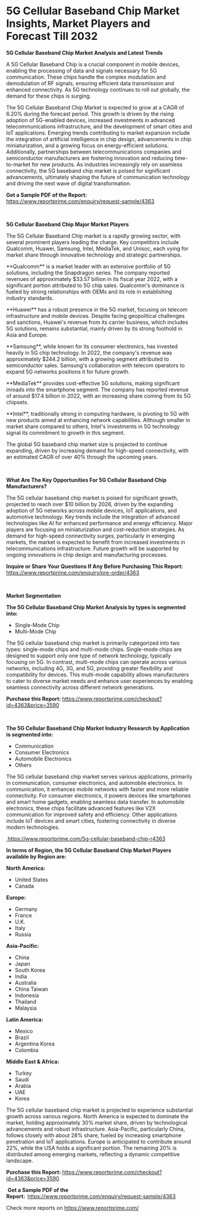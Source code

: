 <p><h1>5G Cellular Baseband Chip Market Insights, Market Players and Forecast Till 2032</h1></p><p><strong>5G Cellular Baseband Chip Market Analysis and Latest Trends</strong></p>
<p><p>A 5G Cellular Baseband Chip is a crucial component in mobile devices, enabling the processing of data and signals necessary for 5G communication. These chips handle the complex modulation and demodulation of RF signals, ensuring efficient data transmission and enhanced connectivity. As 5G technology continues to roll out globally, the demand for these chips is surging.</p><p>The 5G Cellular Baseband Chip Market is expected to grow at a CAGR of 6.20% during the forecast period. This growth is driven by the rising adoption of 5G-enabled devices, increased investments in advanced telecommunications infrastructure, and the development of smart cities and IoT applications. Emerging trends contributing to market expansion include the integration of artificial intelligence in chip design, advancements in chip miniaturization, and a growing focus on energy-efficient solutions. Additionally, partnerships between telecommunications companies and semiconductor manufacturers are fostering innovation and reducing time-to-market for new products. As industries increasingly rely on seamless connectivity, the 5G baseband chip market is poised for significant advancements, ultimately shaping the future of communication technology and driving the next wave of digital transformation.</p></p>
<p><strong>Get a Sample PDF of the Report:&nbsp;</strong> <a href="https://www.reportprime.com/enquiry/request-sample/4363?utm_campaign=2853&utm_medium=2&utm_source=Github&utm_content=ia&utm_term=19032025&utm_id=5g-cellular-baseband-chip">https://www.reportprime.com/enquiry/request-sample/4363</a></p>
<p>&nbsp;</p>
<p><strong>5G Cellular Baseband Chip Major Market Players</strong></p>
<p><p>The 5G Cellular Baseband Chip market is a rapidly growing sector, with several prominent players leading the charge. Key competitors include Qualcomm, Huawei, Samsung, Intel, MediaTek, and Unisoc, each vying for market share through innovative technology and strategic partnerships.</p><p>**Qualcomm** is a market leader with an extensive portfolio of 5G solutions, including the Snapdragon series. The company reported revenues of approximately $33.57 billion in its fiscal year 2022, with a significant portion attributed to 5G chip sales. Qualcomm's dominance is fueled by strong relationships with OEMs and its role in establishing industry standards.</p><p>**Huawei** has a robust presence in the 5G market, focusing on telecom infrastructure and mobile devices. Despite facing geopolitical challenges and sanctions, Huawei's revenue from its carrier business, which includes 5G solutions, remains substantial, mainly driven by its strong foothold in Asia and Europe.</p><p>**Samsung**, while known for its consumer electronics, has invested heavily in 5G chip technology. In 2022, the company's revenue was approximately $244.2 billion, with a growing segment attributed to semiconductor sales. Samsung's collaboration with telecom operators to expand 5G networks positions it for future growth.</p><p>**MediaTek** provides cost-effective 5G solutions, making significant inroads into the smartphone segment. The company has reported revenue of around $17.4 billion in 2022, with an increasing share coming from its 5G chipsets.</p><p>**Intel**, traditionally strong in computing hardware, is pivoting to 5G with new products aimed at enhancing network capabilities. Although smaller in market share compared to others, Intel's investments in 5G technology signal its commitment to growth in this segment.</p><p>The global 5G baseband chip market size is projected to continue expanding, driven by increasing demand for high-speed connectivity, with an estimated CAGR of over 40% through the upcoming years.</p></p>
<p>&nbsp;</p>
<p><strong>What Are The Key Opportunities For 5G Cellular Baseband Chip Manufacturers?</strong></p>
<p><p>The 5G cellular baseband chip market is poised for significant growth, projected to reach over $10 billion by 2026, driven by the expanding adoption of 5G networks across mobile devices, IoT applications, and automotive technology. Key trends include the integration of advanced technologies like AI for enhanced performance and energy efficiency. Major players are focusing on miniaturization and cost-reduction strategies. As demand for high-speed connectivity surges, particularly in emerging markets, the market is expected to benefit from increased investments in telecommunications infrastructure. Future growth will be supported by ongoing innovations in chip design and manufacturing processes.</p></p>
<p><strong>Inquire or Share Your Questions If Any Before Purchasing This Report:</strong> <a href="https://www.reportprime.com/enquiry/pre-order/4363?utm_campaign=2853&utm_medium=2&utm_source=Github&utm_content=ia&utm_term=19032025&utm_id=5g-cellular-baseband-chip">https://www.reportprime.com/enquiry/pre-order/4363</a></p>
<p>&nbsp;</p>
<p><strong>Market Segmentation</strong></p>
<p><strong>The 5G Cellular Baseband Chip Market Analysis by types is segmented into:</strong></p>
<p><ul><li>Single-Mode Chip</li><li>Multi-Mode Chip</li></ul></p>
<p><p>The 5G cellular baseband chip market is primarily categorized into two types: single-mode chips and multi-mode chips. Single-mode chips are designed to support only one type of network technology, typically focusing on 5G. In contrast, multi-mode chips can operate across various networks, including 4G, 3G, and 5G, providing greater flexibility and compatibility for devices. This multi-mode capability allows manufacturers to cater to diverse market needs and enhance user experiences by enabling seamless connectivity across different network generations.</p></p>
<p><strong>Purchase this Report:&nbsp;</strong><a href="https://www.reportprime.com/checkout?id=4363&price=3590&utm_campaign=2853&utm_medium=2&utm_source=Github&utm_content=ia&utm_term=19032025&utm_id=5g-cellular-baseband-chip">https://www.reportprime.com/checkout?id=4363&price=3590</a></p>
<p>&nbsp;</p>
<p><strong>The 5G Cellular Baseband Chip Market Industry Research by Application is segmented into:</strong></p>
<p><ul><li>Communication</li><li>Consumer Electronics</li><li>Automobile Electronics</li><li>Others</li></ul></p>
<p><p>The 5G cellular baseband chip market serves various applications, primarily in communication, consumer electronics, and automobile electronics. In communication, it enhances mobile networks with faster and more reliable connectivity. For consumer electronics, it powers devices like smartphones and smart home gadgets, enabling seamless data transfer. In automobile electronics, these chips facilitate advanced features like V2X communication for improved safety and efficiency. Other applications include IoT devices and smart cities, fostering connectivity in diverse modern technologies.</p></p>
<p><a href="https://www.reportprime.com/5g-cellular-baseband-chip-r4363?utm_campaign=2853&utm_medium=2&utm_source=Github&utm_content=ia&utm_term=19032025&utm_id=5g-cellular-baseband-chip">&nbsp;https://www.reportprime.com/5g-cellular-baseband-chip-r4363</a></p>
<p><strong>In terms of Region, the 5G Cellular Baseband Chip Market Players available by Region are:</strong></p>
<p>
    <p> <strong> North America: </strong>
        <ul>
            <li>United States</li>
            <li>Canada</li>
        </ul>
        </p> 
    <p> <strong> Europe: </strong>
        <ul>
            <li>Germany</li>
            <li>France</li>
            <li>U.K.</li>
            <li>Italy</li>
            <li>Russia</li>
        </ul>
        </p> 
    <p> <strong> Asia-Pacific: </strong>
        <ul>
            <li>China</li>
            <li>Japan</li>
            <li>South Korea</li>
            <li>India</li>
            <li>Australia</li>
            <li>China Taiwan</li>
            <li>Indonesia</li>
            <li>Thailand</li>
            <li>Malaysia</li>
        </ul>
        </p> 
    <p> <strong> Latin America: </strong>
        <ul>
            <li>Mexico</li>
            <li>Brazil</li>
            <li>Argentina Korea</li>
            <li>Colombia</li>
        </ul>
        </p> 
    <p> <strong> Middle East & Africa: </strong>
        <ul>
            <li>Turkey</li>
            <li>Saudi</li>
            <li>Arabia</li>
            <li>UAE</li>
            <li>Korea</li>
        </ul>
    </p>
    </p>
<p><p>The 5G cellular baseband chip market is projected to experience substantial growth across various regions. North America is expected to dominate the market, holding approximately 30% market share, driven by technological advancements and robust infrastructure. Asia-Pacific, particularly China, follows closely with about 28% share, fueled by increasing smartphone penetration and IoT applications. Europe is anticipated to contribute around 22%, while the USA holds a significant portion. The remaining 20% is distributed among emerging markets, reflecting a dynamic competitive landscape.</p></p>
<p><strong>Purchase this Report: </strong><a href="https://www.reportprime.com/checkout?id=4363&price=3590&utm_campaign=2853&utm_medium=2&utm_source=Github&utm_content=ia&utm_term=19032025&utm_id=5g-cellular-baseband-chip">https://www.reportprime.com/checkout?id=4363&price=3590</a></p>
<p>&nbsp;<strong>Get a Sample PDF of the Report:&nbsp;&nbsp;</strong><a href="https://www.reportprime.com/enquiry/request-sample/4363?utm_campaign=2853&utm_medium=2&utm_source=Github&utm_content=ia&utm_term=19032025&utm_id=5g-cellular-baseband-chip">https://www.reportprime.com/enquiry/request-sample/4363</a></p>
<p><strong></strong></p>
<p>Check more reports on <a href="https://www.reportprime.com/?utm_campaign=2853&utm_medium=2&utm_source=Github&utm_content=ia&utm_term=19032025&utm_id=5g-cellular-baseband-chip">https://www.reportprime.com/</a></p>